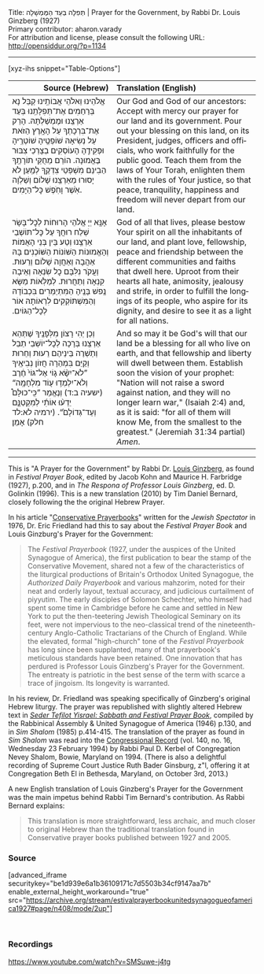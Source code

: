 <html>
<head></head>
<body>
Title: תְּפִלָּה בְּעַד הַמֶּמְשָׁלָה | Prayer for the Government, by Rabbi Dr. Louis Ginzberg (1927)<br />
Primary contributor: aharon.varady<br />
For attribution and license, please consult the following URL: <a href="http://opensiddur.org/?p=1134">http://opensiddur.org/?p=1134</a>
<p />
<hr />

[xyz-ihs snippet="Table-Options"]<table style="margin-left: auto; margin-right: auto;" class="draggable">
<thead><tr><th id="x" style="text-align: right;">Source (Hebrew)</th><th style="text-align: left;">Translation (English)</th></tr></thead>
<tbody>
<tr><td style="vertical-align:top;">
<div class="liturgy" lang="he">
אֱלֹהֵינוּ וֵאלֹהֵי אֲבוֹתֵֽינוּ
קַבֵּל נָא בְּרַחַמִים אֶת־תְּפִלָּתֵֽנוּ 
בְּעַד אַרְצֵֽנוּ וּמֶמְשַׁלְתָּהּ. 
הָרֵק אֶת־בִּרְכָתְךָ עַל הָאָֽרֶץ הַזֺּאת 
עַל נְשִׂיאָהּ שׁוֹפְטֶֽיהָ שׁוֹטְרֶֽיהָ וּפְקִידֶֽהָ 
הָעוֹסְקִים בְצָרְכֵי צִבּוּר בֶּאֱמוּנָה. 
הוֹרֵם מֵחֻקֵּי תוֹרָתֶֽךָ 
הַבִינֵם מִשְׁפְּטֵי צִדְקֶֽךָ 
לְמַֽעַן לֺא יָסוּרוּ מֵאַרְצֵֽנוּ שָׁלוֹם וְשַׁלְוָה 
אֺֽשֶׁר וָחֺֽפֶשׁ כׇּל־הַיָּמִים. 
</span></div></td>
 
<td style="vertical-align:top;">
<div class="english" lang="en">
Our God and God of our ancestors:
Accept with mercy our prayer 
for our land and its government. 
Pour out your blessing on this land, 
on its President, judges, officers and officials, 
who work faithfully for the public good. 
Teach them from the laws of Your Torah, 
enlighten them with the rules of Your justice, 
so that peace, tranquility, happiness and freedom 
will never depart from our land. 
</div></td></tr>


<tr><td style="vertical-align:top;">
<div class="liturgy" lang="he">
אָנָּֽא יְיָ אֱלֺהֵי הָרוּחוֹת לְכׇל־בָּשָׂר 
שְׁלַח רוּחֲךָ עַל כׇּל־תּוֹשְׁבֵי אַרְצֵֽנוּ 
וְטַע בֵּין בְּנֵי הָאֻמּוֹת וְהָאֱמוּנוֹת הַשּׁוֹנוֹת הַשּׁוֹכְנִים בָּהּ 
אַהֲבָה וְאַחֲוָה שָׁלוֹם וְרֵעוּת. 
וַעֲקֺר נִלִּבָּם כׇל שִׂנְאָה וְאֵיבָה קִנְאָה וְתַחֲרוּת. 
לְמַלְֺּאוֹת מַשָּׂא נֶֽפשׁ בָּנֶֽיהָ הַמִּתְיַמְּרִים בִּכְבוֹדָהּ 
וְהַמִּשְׁתּוֹקְקִים לִרְאוֹתָהּ אוֹר לְכָל־הַגּוֹיִם.‏
</span></div></td>
 
<td style="vertical-align:top;">
<div class="english" lang="en">
God of all that lives, 
please bestow Your spirit on all the inhabitants of our land, 
and plant love, fellowship, peace and friendship 
between the different communities and faiths that dwell here. 
Uproot from their hearts all hate, animosity, jealousy and strife, 
in order to fulfill the longings of its people, who aspire for its dignity, 
and desire to see it as a light for all nations.
</div></td></tr>


<tr><td style="vertical-align:top;">
<div class="liturgy" lang="he">
וְכֵן יְהִי רָצוֹן מִלְּפָנֶֽיךָ 
שֶׁתְּהֵא אַרְצֵֽנוּ בְּרָכָה לְכׇל־יוֹשְׁבֵי תֵבֵל 
וְתַשְׁרֶה בֵּינֵיהֶם רֵעוּת וְחֵרוּת 
וְקַיֵּם בִּמְהֵרָה חֲזוֹן נְבִיאֶֽיךָ 
”לֹא־יִשָּׂ֨א ג֤וֹי אֶל־גּוֹי֙ חֶ֔רֶב 
וְלֹא־יִלְמְד֥וּ ע֖וֹד מִלְחָמָֽה“ <span class="citation">(ישעיה ב:ד)</span>
וְנֶאֱמַר ”כִּֽי־כוּלָּם֩ יֵדְע֨וּ אוֹתִ֜י 
לְמִקְטַנָּ֤ם וְעַד־גְּדוֹלָם֙“. <span class="citation">(ירמיה לא:לד חלק)</span>
אָמֵן׃
</span></div></td>
 
<td style="vertical-align:top;">
<div class="english" lang="en">
And so may it be God's will 
that our land be a blessing for all who live on earth, 
and that fellowship and liberty will dwell between them. 
Establish soon the vision of your prophet: 
"Nation will not raise a sword against nation, 
and they will no longer learn war," <span class="citation">(Isaiah 2:4)</span>
and, as it is said: "for all of them will know Me, 
from the smallest to the greatest." <span class="citation">(Jeremiah 31:34 partial)</span>
<em>Amen</em>.
</div></td></tr>
</tbody></table>

<hr />

This is "A Prayer for the Government" by Rabbi Dr. <a href="http://en.wikipedia.org/wiki/Louis_Ginzberg">Louis Ginzberg</a>, as found in <em>Festival Prayer Book</em>, edited by Jacob Kohn and Maurice H. Farbridge (1927), p.200, and in <em>The Respona of Professor Louis Ginzberg</em>, ed. D. Golinkin (1996). This is a new translation (2010) by Tim Daniel Bernard, closely following the the original Hebrew Prayer. 

In his article "<a class="pdf" href="https://opensiddur.org/wp-content/uploads/2010/08/Conservative_Payerbooks_(Eric_L._Friedland,_1976).pdf">Conservative Prayerbooks</a>" written for the <em>Jewish Spectator</em> in 1976, Dr. Eric Friedland had this to say about the <em>Festival Prayer Book</em> and Louis Ginzburg's Prayer for the Government:

<blockquote>The <em>Festival Prayerbook</em> (1927, under the auspices of the United Synagogue of America), the first publication to bear the stamp of the Conservative Movement, shared not a few of the characteristics of the liturgical productions of Britain's Orthodox United Synagogue, the <em>Authorized Daily Prayerbook</em> and various mahzorim, noted for their neat and orderly layout, textual accuracy, and judicious curtailment of piyyutim. The early disciples of Solomon Schechter, who himself had spent some time in Cambridge before he came and settled in New York to put the then-teetering Jewish Theological Seminary on its feet, were not impervious to the neo-classical trend of the nineteenth-century Anglo-Catholic Tractarians of the Church of England. While the elevated, formal "high-church" tone of the <em>Festival Prayerbook</em> has long since been supplanted, many of that prayerbook's meticulous standards have been retained. One innovation that has perdured is Professor Louis Ginzberg's Prayer for the Government. The entreaty is patriotic in the best sense of the term with scarce a trace of jingoism. Its longevity is warranted.</blockquote>

In his review, Dr. Friedland was speaking specifically of Ginzberg's original Hebrew liturgy. The prayer was republished with slightly altered Hebrew text in <em><a href="/?p=15128">Seder Tefilot Yisrael: Sabbath and Festival Prayer Book</a></em>, compiled by the Rabbinical Assembly & United Synagogue of America (1946) p.130, and in <em>Sim Shalom</em> (1985) p.414-415. The translation of the prayer as found in <em>Sim Shalom</em> was read into the <a href="https://www.govinfo.gov/content/pkg/CREC-1994-02-23/html/CREC-1994-02-23-pt1-PgS2.htm">Congressional Record</a> (vol. 140, no. 16, Wednesday 23 February 1994) by Rabbi Paul D. Kerbel of Congregation Nevey Shalom, Bowie, Maryland on 1994. (There is also a delightful recording of Supreme Court Justice Ruth Bader Ginsburg, z"l, offering it at Congregation Beth El in Bethesda, Maryland, on October 3rd, 2013.) 

A new English translation of Louis Ginzberg's Prayer for the Government was the main impetus behind Rabbi Tim Bernard's contribution. As Rabbi Bernard explains:

<blockquote>This translation is more straightforward, less archaic, and much closer to original Hebrew than the traditional translation found in Conservative prayer books published between 1927 and 2005.</blockquote>


<h3>Source</h3>

[advanced_iframe securitykey="be1d939e6a1b36109171c7d5503b34cf9147aa7b" enable_external_height_workaround="true" src="https://archive.org/stream/estivalprayerbookunitedsynagogueofamerica1927#page/n408/mode/2up"]

&nbsp;

<h3>Recordings</h3>

https://www.youtube.com/watch?v=SMSuwe-j4tg

&nbsp;
</body>
</html>